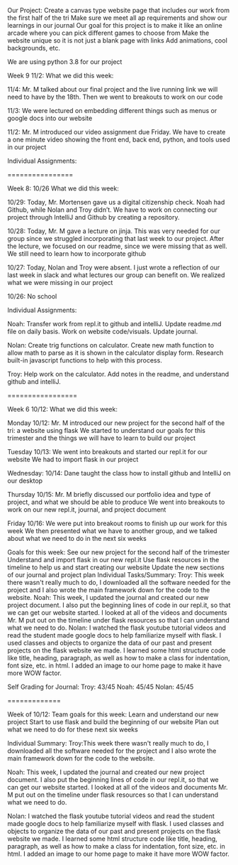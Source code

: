 Our Project:
Create a canvas type website page that includes our work from the first half of the tri
Make sure we meet all ap requirements and show our learnings in our journal
Our goal for this project is to make it like an online arcade where you can pick different games to choose from
Make the website unique so it is not just a blank page with links
Add animations, cool backgrounds, etc.

We are using python 3.8 for our project

Week 9 11/2:
What we did this week:


11/4:
Mr. M talked about our final project and the live running link we will need to have by the 18th. Then we went to breakouts to work on our code

11/3: 
We were lectured on embedding different things such as menus or google docs into our website

11/2:
Mr. M introduced our video assignment due Friday. We have to create a one minute video showing the front end, back end, python, and tools used in our project


Individual Assignments:


================

Week 8: 10/26
What we did this week:


10/29:
Today, Mr. Mortensen gave us a digital citizenship check. Noah had Github, while Nolan and Troy didn’t. We have to work on connecting our project through IntelliJ and Github by creating a repository.

10/28:
Today, Mr. M gave a lecture on jinja. This was very needed for our group since we struggled incorporating that last week to our project. After the lecture, we focused on our readme, since we were missing that as well. We still need to learn how to incorporate github

10/27:
Today, Nolan and Troy were absent. I just wrote a reflection of our last week in slack and what lectures our group can benefit on. We realized what we were missing in our project

10/26:
No school

Individual Assignments:

Noah: Transfer work from repl.it to github and intelliJ. Update readme.md file on daily basis. Work on website code/visuals. Update journal.

Nolan: Create trig functions on calculator. Create new math function to allow math to parse as it is shown in the calculator display form. Research built-in javascript functions to help with this process.

Troy: Help work on the calculator. Add notes in the readme, and understand github and intelliJ.


=================

Week 6 10/12:
What we did this week:

Monday 10/12:
Mr. M introduced our new project for the second half of the tri: a website using flask
We started to understand our goals for this trimester and the things we will have to learn to build our project

Tuesday 10/13:
We went into breakouts and started our repl.it for our website
We had to import flask in our project

Wednesday: 10/14:
Dane taught the class how to install github and IntelliJ on our desktop

Thursday 10/15:
Mr. M briefly discussed our portfolio idea and type of project, and what we should be able to produce 
We went into breakouts to work on our new repl.it, journal, and project document

Friday 10/16:
We were put into breakout rooms to finish up our work for this week
We then presented what we have to another group, and we talked about what we need to do in the next six weeks

Goals for this week:
See our new project for the second half of the trimester
Understand and import flask in our new repl.it
Use flask resources in the timeline to help us and start creating our website
Update the new sections of our journal and project plan
Individual Tasks/Summary:
Troy: This week there wasn't really much to do, I downloaded all the software needed for the project and I also wrote the main framework down for the code to the website.
Noah: This week, I updated the journal and created our new project document. I also put the beginning lines of code in our repl.it, so that we can get our website started. I looked at all of the videos and documents Mr. M put out on the timeline under flask resources so that I can understand what we need to do. 
Nolan: I watched the flask youtube tutorial videos and read the student made google docs to help familiarize myself with flask. I used classes and objects to organize the data of our past and present projects on the flask website we made. I learned some html structure code like title, heading, paragraph, as well as how to make a class for indentation, font size, etc. in html. I added an image to our home page to make it have more WOW factor.

Self Grading for Journal:
Troy: 43/45
Noah: 45/45
Nolan: 45/45

=============

Week of 10/12:
Team goals for this week:
Learn and understand our new project 
Start to use flask and build the beginning of our website
Plan out what we need to do for these next six weeks

Individual Summary:
Troy:This week there wasn't really much to do, I downloaded all the software needed for the project and I also wrote the main framework down for the code to the website.

Noah: This week, I updated the journal and created our new project document. I also put the beginning lines of code in our repl.it, so that we can get our website started. I looked at all of the videos and documents Mr. M put out on the timeline under flask resources so that I can understand what we need to do. 

Nolan: I watched the flask youtube tutorial videos and read the student made google docs to help familiarize myself with flask. I used classes and objects to organize the data of our past and present projects on the flask website we made. I learned some html structure code like title, heading, paragraph, as well as how to make a class for indentation, font size, etc. in html. I added an image to our home page to make it have more WOW factor.



